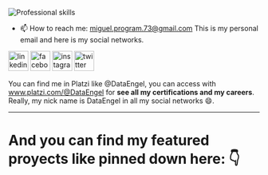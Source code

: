 
![Professional skills](https://user-images.githubusercontent.com/63415652/105779906-f4818880-5f34-11eb-9c61-2eef2fa998cf.png)

* 📫 How to reach me: miguel.program.73@gmail.com This is my personal email and here is my social networks. 

[<img src='https://cdn.jsdelivr.net/npm/simple-icons@3.0.1/icons/linkedin.svg' alt='linkedin' height='40'>](https://www.linkedin.com/in/dataengel/)  [<img src='https://cdn.jsdelivr.net/npm/simple-icons@3.0.1/icons/facebook.svg' alt='facebook' height='40'>](https://www.facebook.com/DataEngel/)  [<img src='https://cdn.jsdelivr.net/npm/simple-icons@3.0.1/icons/instagram.svg' alt='instagram' height='40'>](https://www.instagram.com/dataengel/?hl=es-la)  [<img src='https://cdn.jsdelivr.net/npm/simple-icons@3.0.1/icons/twitter.svg' alt='twitter' height='40'>](https://twitter.com/DataEngel) 

You can find me in Platzi like @DataEngel, you can access with www.platzi.com/@DataEngel for **see all my certifications and my careers**. Really, my nick name is DataEngel in all my social networks 😄. 

---

# And you can find my featured proyects like pinned down here: 👇 
